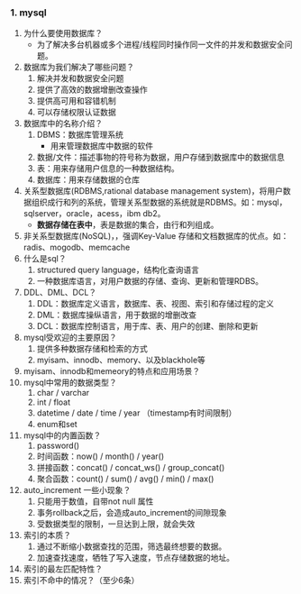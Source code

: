 ### 1. mysql

1. 为什么要使用数据库？
   - 为了解决多台机器或多个进程/线程同时操作同一文件的并发和数据安全问题。
2. 数据库为我们解决了哪些问题？
   1. 解决并发和数据安全问题
   2. 提供了高效的数据增删改查操作
   3. 提供高可用和容错机制
   4. 可以存储权限认证数据
3. 数据库中的名称介绍？
   1. DBMS：数据库管理系统
      - 用来管理数据库中数据的软件
   2. 数据/文件：描述事物的符号称为数据，用户存储到数据库中的数据信息
   3. 表：用来存储用户信息的一种数据结构。
   4. 数据库：用来存储数据的仓库
4. 关系型数据库(RDBMS,rational database management system)，将用户数据组织成行和列的系统，管理关系型数据的系统就是RDBMS。如：mysql，sqlserver，oracle，acess，ibm db2。
   - **数据存储在表中**，表是数据的集合，由行和列组成。
5. 非关系型数据库(NoSQL)，，强调Key-Value 存储和文档数据库的优点。如：radis、mogodb、memcache
6. 什么是sql？
   1. structured query language，结构化查询语言
   2. 一种数据库语言，对用户数据的存储、查询、更新和管理RDBS。
7. DDL、DML、DCL？
   1. DDL：数据库定义语言，数据库、表、视图、索引和存储过程的定义
   2. DML：数据库操纵语言，用于数据的增删改查
   3. DCL：数据库控制语言，用于库、表、用户的创建、删除和更新
8. mysql受欢迎的主要原因？
   1. 提供多种数据存储和检索的方式
   2. myisam、innodb、memory、以及blackhole等
9. myisam、innodb和memeory的特点和应用场景？
10. mysql中常用的数据类型？
    1. char / varchar
    2. int / float
    3. datetime / date / time / year （timestamp有时间限制）
    4. enum和set
11. mysql中的内置函数？
    1. password()
    2. 时间函数：now() / month() / year()
    3. 拼接函数：concat() / concat_ws() / group_concat()
    4. 聚合函数：count() / sum() / avg() / min() / max()
12. auto_increment 一些小现象？
    1. 只能用于数值，自带not null 属性
    2. 事务rollback之后，会造成auto_increment的间隙现象
    3. 受数据类型的限制，一旦达到上限，就会失效
13. 索引的本质？
    1. 通过不断缩小数据查找的范围，筛选最终想要的数据。
    2. 加速查找速度，牺牲了写入速度，节点存储数据的地址。
14. 索引的最左匹配特性？
15. 索引不命中的情况？（至少6条）

















